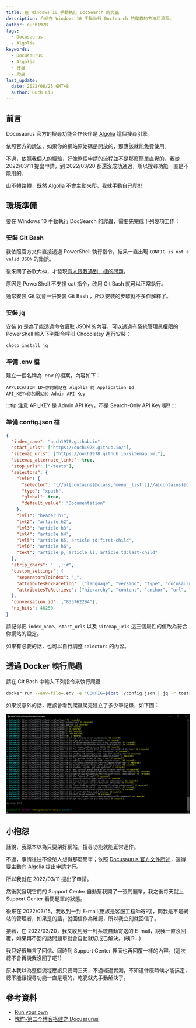```yaml
---
title: 在 Windows 10 手動執行 DocSearch 的爬蟲
description: 介紹在 Windows 10 手動執行 DocSearch 的爬蟲的方法和流程。
author: ouch1978
tags:
  - Docusaurus
  - Algolia
keywords:
  - Docusaurus
  - Algolia
  - 搜尋
  - 爬蟲
last_update:
  date: 2022/08/25 GMT+8
  author: Ouch Liu
---
```


## 前言

Docusaurus 官方的搜尋功能合作伙伴是 [Algolia](https://www.algolia.com/ "Algolia") 這個搜尋引擎。

依照官方的說法，如果你的網站原始碼是開放的，那應該就能免費使用。

不過，依照我個人的經驗，好像整個申請的流程並不是那麼簡單直覺的，我從 2022/03/11 提出申請，到 2022/03/20 都還沒成功通過，所以搜尋功能一直是不能用的。

山不轉路轉，既然 Algolia 不會主動來爬，我就手動自己爬!!!

## 環境準備

要在 Windows 10 手動執行 DocSearch 的爬蟲，需要先完成下列幾項工作：

### 安裝 Git Bash

我依照官方文件直接透過 PowerShell 執行指令，結果一直出現 `CONFIG is not a valid JSON` 的錯誤。

後來問了谷歌大神，才發現[有人跟我遇到一樣的問題](https://stackoverflow.com/questions/65807537/algolia-run-the-crawl-from-the-docker-image "Algolia Run the crawl from the Docker image")。

原因是 PowerShell 不支援 cat 指令，改用 Git Bash 就可以正常執行。

通常安裝 Git 就會一併安裝 Git Bash ，所以安裝的步驟就不多作解釋了。

### 安裝 jq

安裝 jq 是為了能透過命令讀取 JSON 的內容，可以透過有系統管理員權限的 PowerShell 輸入下列指令呼叫 Chocolatey 進行安裝：

```powershell
choco install jq
```

### 準備 .env 檔

建立一個名稱為 .env 的檔案，內容如下：

```title=".env"
APPLICATION_ID=你的網站在 Algolia 的 Application Id
API_KEY=你的網站的 Admin API Key
```

:::tip 注意
API_KEY 是 Admin API Key，不是 Search-Only API Key 喔!!
:::

### 準備 config.json 檔

```json title="config.json" {1-8}
{
  "index_name": "ouch1978.github.io",
  "start_urls": ["https://ouch1978.github.io/"],
  "sitemap_urls": ["https://ouch1978.github.io/sitemap.xml"],
  "sitemap_alternate_links": true,
  "stop_urls": ["/tests"],
  "selectors": {
    "lvl0": {
      "selector": "(//ul[contains(@class,'menu__list')]//a[contains(@class, 'menu__link menu__link--sublist menu__link--active')]/text() | //nav[contains(@class, 'navbar')]//a[contains(@class, 'navbar__link--active')]/text())[last()]",
      "type": "xpath",
      "global": true,
      "default_value": "Documentation"
    },
    "lvl1": "header h1",
    "lvl2": "article h2",
    "lvl3": "article h3",
    "lvl4": "article h4",
    "lvl5": "article h5, article td:first-child",
    "lvl6": "article h6",
    "text": "article p, article li, article td:last-child"
  },
  "strip_chars": " .,;:#",
  "custom_settings": {
    "separatorsToIndex": "_",
    "attributesForFaceting": ["language", "version", "type", "docusaurus_tag"],
    "attributesToRetrieve": ["hierarchy", "content", "anchor", "url", "url_without_anchor", "type"]
  },
  "conversation_id": ["833762294"],
  "nb_hits": 46250
}
```

請記得把 `index_name`、`start_urls` 以及 `sitemap_urls` 這三個屬性的值改為符合你網站的設定。

如果有必要的話，也可以自行調整 `selectors` 的內容。

## 透過 Docker 執行爬蟲

請在 Git Bash 中輸入下列指令來執行爬蟲：

```sh
docker run --env-file=.env -e "CONFIG=$(cat ./config.json | jq -r tostring)" algolia/docsearch-scraper
```

如果沒意外的話，應該會看到爬蟲爬完建立了多少筆記錄，如下圖：

![爬蟲執行成功的訊息](docsearch-scraper-result.png "爬蟲執行成功的訊息")

## 小抱怨

話說，我原本以為只要架好網站，搜尋功能就能正常運作。

不過，事情往往不像憨人想得那麼簡單；依照 [Docusaurus 官方文件所述](https://docusaurus.io/docs/search#using-algolia-docsearch "Using Algolia DocSearch")，還得要主動向 Algolia 提出申請才行。

所以我就在 2022/03/11 提出了申請。

然後就發現它們的 Support Center 自動幫我開了一張問題單，我之後每天就上 Support Center 看問題單的狀態。

後來在 2022/03/15，我收到一封 E-mail(應該是客服工程師寄的)，問我是不是網站的管理者，如果是的話，就回信作為確認，所以我立刻就回信了。

接著，在 2022/03/20，我又收到另一封系統自動寄送的 E-mail，說我一直沒回覆，如果再不回的話問題單就會自動就切成已解決。(咦!?...)

我只好很無言了回信、同時到 Support Center 裡面也再回覆一樣的內容。(這次總不會再說我沒回了吧?)

原本我以為整個流程應該只要兩三天，不過經過實測，不知道什麼時候才能搞定，總不能讓搜尋功能一直是壞的，乾脆就先手動解決了。

## 參考資料

- [Run your own](https://docsearch.algolia.com/docs/legacy/run-your-own/ "Run your own")
- [愧怍-第二个博客搭建之 Docusaurus](https://kuizuo.cn/develop/%E7%AC%AC%E4%BA%8C%E4%B8%AA%E5%8D%9A%E5%AE%A2%E6%90%AD%E5%BB%BA%E4%B9%8BDocusaurus/#%E6%89%8B%E5%8A%A8%E7%88%AC%E5%8F%96 "愧怍-第二个博客搭建之Docusaurus")
